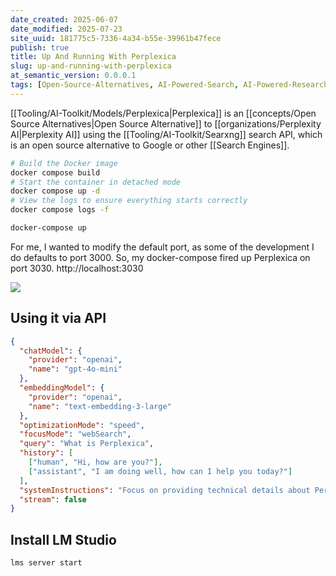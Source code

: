 ```yaml
---
date_created: 2025-06-07
date_modified: 2025-07-23
site_uuid: 181775c5-7336-4a34-b55e-39961b47fece
publish: true
title: Up And Running With Perplexica
slug: up-and-running-with-perplexica
at_semantic_version: 0.0.0.1
tags: [Open-Source-Alternatives, AI-Powered-Search, AI-Powered-Research]
---
```

[[Tooling/AI-Toolkit/Models/Perplexica|Perplexica]] is an [[concepts/Open Source Alternatives|Open Source Alternative]] to [[organizations/Perplexity AI|Perplexity AI]] using the [[Tooling/AI-Toolkit/Searxng]] search API, which is an open source alternative to Google or other [[Search Engines]].

```bash
# Build the Docker image 
docker compose build 
# Start the container in detached mode 
docker compose up -d 
# View the logs to ensure everything starts correctly 
docker compose logs -f
```

```bash
docker-compose up
```

For me, I wanted to modify the default port, as some of the development I do defaults to port 3000.  So, my docker-compose fired up Perplexica on port 3030.
http://localhost:3030


![](https://i.imgur.com/WIeJSAJ.png)
## Using it via API

```json
{
  "chatModel": {
    "provider": "openai",
    "name": "gpt-4o-mini"
  },
  "embeddingModel": {
    "provider": "openai",
    "name": "text-embedding-3-large"
  },
  "optimizationMode": "speed",
  "focusMode": "webSearch",
  "query": "What is Perplexica",
  "history": [
    ["human", "Hi, how are you?"],
    ["assistant", "I am doing well, how can I help you today?"]
  ],
  "systemInstructions": "Focus on providing technical details about Perplexica's architecture.",
  "stream": false
}
```

## Install LM Studio
```bash
lms server start
```


